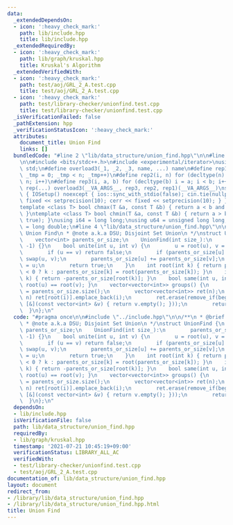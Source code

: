 ```yaml
---
data:
  _extendedDependsOn:
  - icon: ':heavy_check_mark:'
    path: lib/include.hpp
    title: lib/include.hpp
  _extendedRequiredBy:
  - icon: ':heavy_check_mark:'
    path: lib/graph/kruskal.hpp
    title: Kruskal's Algorithm
  _extendedVerifiedWith:
  - icon: ':heavy_check_mark:'
    path: test/aoj/GRL_2_A.test.cpp
    title: test/aoj/GRL_2_A.test.cpp
  - icon: ':heavy_check_mark:'
    path: test/library-checker/unionfind.test.cpp
    title: test/library-checker/unionfind.test.cpp
  _isVerificationFailed: false
  _pathExtension: hpp
  _verificationStatusIcon: ':heavy_check_mark:'
  attributes:
    document_title: Union Find
    links: []
  bundledCode: "#line 2 \"lib/data_structure/union_find.hpp\"\n\n#line 2 \"lib/include.hpp\"\
    \n\n#include <bits/stdc++.h>\n#include <experimental/iterator>\nusing namespace\
    \ std;\n#define overload3(_1, _2, _3, name, ...) name\n#define rep1(n) for (decltype(n)\
    \ _tmp = 0; _tmp < n; _tmp++)\n#define rep2(i, n) for (decltype(n) i = 0; i <\
    \ n; i++)\n#define rep3(i, a, b) for (decltype(b) i = a; i < b; i++)\n#define\
    \ rep(...) overload3(__VA_ARGS__, rep3, rep2, rep1)(__VA_ARGS__)\nstruct IOSetup\
    \ { IOSetup() noexcept { ios::sync_with_stdio(false); cin.tie(nullptr); cout <<\
    \ fixed << setprecision(10); cerr << fixed << setprecision(10); } } iosetup;\n\
    template <class T> bool chmax(T &a, const T &b) { return a < b and (a = b, true);\
    \ }\ntemplate <class T> bool chmin(T &a, const T &b) { return a > b and (a = b,\
    \ true); }\nusing i64 = long long;\nusing u64 = unsigned long long;\nusing f64\
    \ = long double;\n#line 4 \"lib/data_structure/union_find.hpp\"\n\n/**\n * @brief\
    \ Union Find\n * @note a.k.a DSU; Disjoint Set Union\n */\nstruct UnionFind {\n\
    \    vector<int> parents_or_size;\n    UnionFind(int size_):\n        parents_or_size(size_,\
    \ -1) {}\n    bool unite(int u, int v) {\n        u = root(u), v = root(v);\n\
    \        if (u == v) return false;\n        if (parents_or_size[u] > parents_or_size[v])\
    \ swap(u, v);\n        parents_or_size[u] += parents_or_size[v];\n        parents_or_size[v]\
    \ = u;\n        return true;\n    }\n    int root(int k) { return parents_or_size[k]\
    \ < 0 ? k : parents_or_size[k] = root(parents_or_size[k]); }\n    int size(int\
    \ k) { return -parents_or_size[root(k)]; }\n    bool same(int u, int v) { return\
    \ root(u) == root(v); }\n    vector<vector<int>> groups() {\n        size_t n\
    \ = parents_or_size.size();\n        vector<vector<int>> ret(n);\n        rep(i,\
    \ n) ret[root(i)].emplace_back(i);\n        ret.erase(remove_if(begin(ret), end(ret),\
    \ [&](const vector<int> &v) { return v.empty(); }));\n        return ret;\n  \
    \  }\n};\n"
  code: "#pragma once\n\n#include \"../include.hpp\"\n\n/**\n * @brief Union Find\n\
    \ * @note a.k.a DSU; Disjoint Set Union\n */\nstruct UnionFind {\n    vector<int>\
    \ parents_or_size;\n    UnionFind(int size_):\n        parents_or_size(size_,\
    \ -1) {}\n    bool unite(int u, int v) {\n        u = root(u), v = root(v);\n\
    \        if (u == v) return false;\n        if (parents_or_size[u] > parents_or_size[v])\
    \ swap(u, v);\n        parents_or_size[u] += parents_or_size[v];\n        parents_or_size[v]\
    \ = u;\n        return true;\n    }\n    int root(int k) { return parents_or_size[k]\
    \ < 0 ? k : parents_or_size[k] = root(parents_or_size[k]); }\n    int size(int\
    \ k) { return -parents_or_size[root(k)]; }\n    bool same(int u, int v) { return\
    \ root(u) == root(v); }\n    vector<vector<int>> groups() {\n        size_t n\
    \ = parents_or_size.size();\n        vector<vector<int>> ret(n);\n        rep(i,\
    \ n) ret[root(i)].emplace_back(i);\n        ret.erase(remove_if(begin(ret), end(ret),\
    \ [&](const vector<int> &v) { return v.empty(); }));\n        return ret;\n  \
    \  }\n};\n"
  dependsOn:
  - lib/include.hpp
  isVerificationFile: false
  path: lib/data_structure/union_find.hpp
  requiredBy:
  - lib/graph/kruskal.hpp
  timestamp: '2021-07-21 10:45:19+09:00'
  verificationStatus: LIBRARY_ALL_AC
  verifiedWith:
  - test/library-checker/unionfind.test.cpp
  - test/aoj/GRL_2_A.test.cpp
documentation_of: lib/data_structure/union_find.hpp
layout: document
redirect_from:
- /library/lib/data_structure/union_find.hpp
- /library/lib/data_structure/union_find.hpp.html
title: Union Find
---
```

